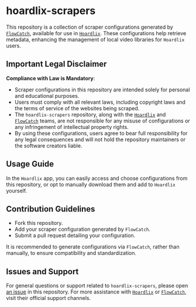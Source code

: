 # hoardlix-scrapers

This repository is a collection of scraper configurations generated by [`FlowCatch`](https://waveapps.xyz/flowcatch), available for use in [`Hoardlix`](https://waveapps.xyz/hoardlix). These configurations help retrieve metadata, enhancing the management of local video libraries for `Hoardlix` users.

## Important Legal Disclaimer

**Compliance with Law is Mandatory**:

- Scraper configurations in this repository are intended solely for personal and educational purposes.
- Users must comply with all relevant laws, including copyright laws and the terms of service of the websites being scraped.
- The `hoardlix-scrapers` repository, along with the [`Hoardlix`](https://waveapps.xyz/hoardlix/terms) and [`FlowCatch`](https://waveapps.xyz/flowcatch/terms) teams, are not responsible for any misuse of configurations or any infringement of intellectual property rights.
- By using these configurations, users agree to bear full responsibility for any legal consequences and will not hold the repository maintainers or the software creators liable.

## Usage Guide

In the `Hoardlix` app, you can easily access and choose configurations from this repository, or opt to manually download them and add to `Hoardlix` yourself.

## Contribution Guidelines

- Fork this repository.
- Add your scraper configuration generated by `FlowCatch`.
- Submit a pull request detailing your configuration.

It is recommended to generate configurations via `FlowCatch`, rather than manually, to ensure compatibility and standardization.

## Issues and Support

For general questions or support related to `hoardlix-scrapers`, please open [an issue](https://github.com/hibrandonevans/hoardlix-scrapers/issues) in this repository. For more assistance with [`Hoardlix`](https://github.com/hibrandonevans/hoardlix-issues) or [`FlowCatch`](https://github.com/hibrandonevans/flowcatch-issues), visit their official support channels.
